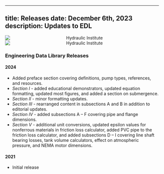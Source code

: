 -----
title: Releases
date:  December 6th, 2023
description: Updates to EDL
-----
<!-- Display on tablet and up> -->
<section class="is-hidden-mobile" style='text-align:center;'>
    <img alt='Hydraulic Institute' src='/images/banner-1170.jpg' style='min-width:100%'/>
</section>
<!-- Display on mobile only -->
<section class='is-hidden-tablet' style='text-align:center;'>
    <img alt='Hydraulic Institute' src='/images/banner-300.jpg' style='min-width:100%'/>
</section>

### Engineering Data Library Releases

#### 2024

-  Added preface section covering definitions, pump types, references, and resources. 
- *Section I* - added educational demonstrators, updated equation formatting, updated most figures, and added a section on submergence. 
- *Section II* - minor formatting updates. 
- *Section III* - rearranged content in subsections A and B in addition to editorial updates. 
- *Section IV* - added subsections A – F covering pipe and flange dimensions.
- *Section V* - additional unit conversions, updated epsilon values for nonferrous materials in friction loss calculator, added PVC pipe to the friction loss calculator, and added subsections D – I covering line shaft bearing losses, tank volume calculators, effect on atmospheric pressure, and NEMA motor dimensions.

#### 2021

- Initial release
